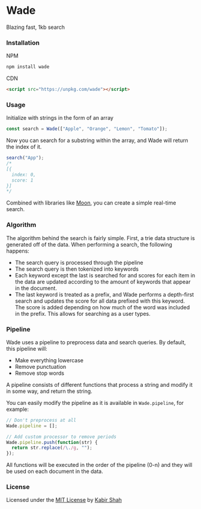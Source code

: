 # Wade

Blazing fast, 1kb search

### Installation

NPM

```sh
npm install wade
```

CDN

```html
<script src="https://unpkg.com/wade"></script>
```

### Usage

Initialize with strings in the form of an array

```js
const search = Wade(["Apple", "Orange", "Lemon", "Tomato"]);
```

Now you can search for a substring within the array, and Wade will return the index of it.

```js
search("App");
/*
[{
  index: 0,
  score: 1
}]
*/
```

Combined with libraries like [Moon](http://moonjs.ga), you can create a simple real-time search.

### Algorithm

The algorithm behind the search is fairly simple. First, a trie data structure is generated off of the data. When performing a search, the following happens:

* The search query is processed through the pipeline
* The search query is then tokenized into keywords
* Each keyword except the last is searched for and scores for each item in the data are updated according to the amount of keywords that appear in the document.
* The last keyword is treated as a prefix, and Wade performs a depth-first search and updates the score for all data prefixed with this keyword. The score is added depending on how much of the word was included in the prefix. This allows for searching as a user types.

### Pipeline

Wade uses a pipeline to preprocess data and search queries. By default, this pipeline will:

* Make everything lowercase
* Remove punctuation
* Remove stop words

A pipeline consists of different functions that process a string and modify it in some way, and return the string.

You can easily modify the pipeline as it is available in `Wade.pipeline`, for example:

```js
// Don't preprocess at all
Wade.pipeline = [];

// Add custom processor to remove periods
Wade.pipeline.push(function(str) {
  return str.replace(/\./g, "");
});
```

All functions will be executed in the order of the pipeline (0-n) and they will be used on each document in the data.

### License

Licensed under the [MIT License](https://kingpixil.github.io/license) by [Kabir Shah](https://kabir.ml)
